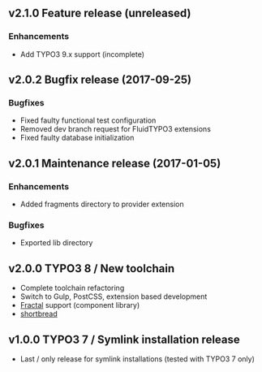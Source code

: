 ## v2.1.0 Feature release (unreleased)
### Enhancements
* Add TYPO3 9.x support (incomplete)

## v2.0.2 Bugfix release (2017-09-25)
### Bugfixes
* Fixed faulty functional test configuration
* Removed dev branch request for FluidTYPO3 extensions
* Fixed faulty database initialization

## v2.0.1 Maintenance release (2017-01-05)
### Enhancements
* Added fragments directory to provider extension

### Bugfixes
* Exported lib directory

## v2.0.0 TYPO3 8 / New toolchain
* Complete toolchain refactoring
* Switch to Gulp, PostCSS, extension based development
* [Fractal](https://github.com/tollwerk/fractal-typo3) support (component library)
* [shortbread](https://github.com/jkphl/shortbread)

## v1.0.0 TYPO3 7 / Symlink installation release
* Last / only release for symlink installations (tested with TYPO3 7 only)
